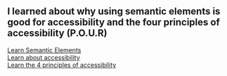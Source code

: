 <h2> I learned about why using semantic elements is good for accessibility and the four principles of accessibility (P.O.U.R)</h2>
<a href="https://www.w3schools.com/html/html5_semantic_elements.asp">Learn Semantic Elements</a> <br>
<a href="https://developer.mozilla.org/en-US/docs/Learn/Accessibility/HTML">Learn about accessibility</a> <br>
<a href="https://d2itechnology.com/blogs/four-accessibility-principles/">Learn the 4 principles of accessibility</a>
